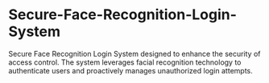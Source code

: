 # Secure-Face-Recognition-Login-System
Secure Face Recognition Login System designed to enhance the security of access control. The system leverages facial recognition technology to authenticate users and proactively manages unauthorized login attempts.
